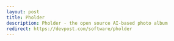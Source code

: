 ```yaml
---
layout: post
title: Pholder
description: Pholder - the open source AI-based photo album
redirect: https://devpost.com/software/pholder
---
```

